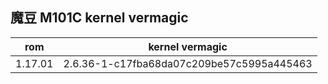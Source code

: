 
## 魔豆 M101C kernel vermagic
rom            | kernel vermagic
---------------|-----------------------------------------------------------
1.17.01        | 2.6.36-1-c17fba68da07c209be57c5995a445463

